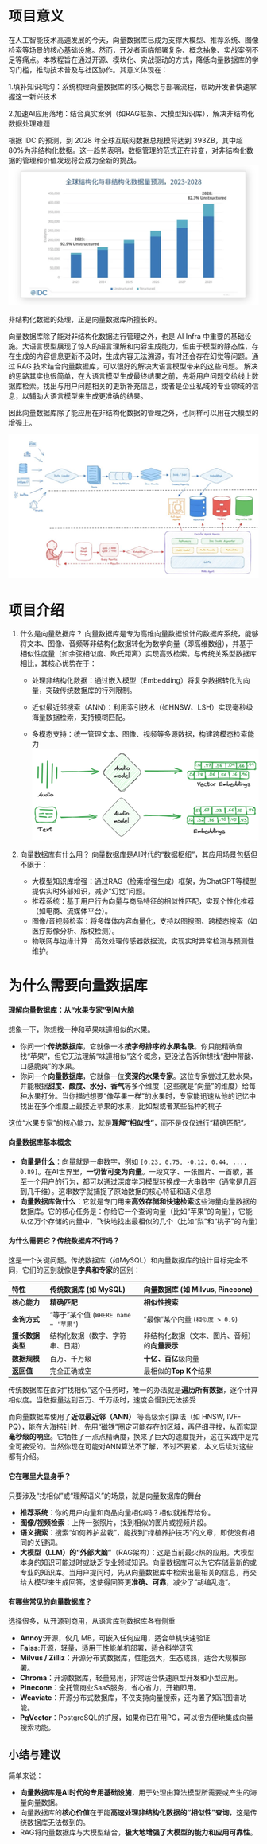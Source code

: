 # 项目意义

在人工智能技术高速发展的今天，向量数据库已成为支撑大模型、推荐系统、图像检索等场景的核心基础设施。然而，开发者面临部署复杂、概念抽象、实战案例不足等痛点。本教程旨在通过开源、模块化、实战驱动的方式，降低向量数据库的学习门槛，推动技术普及与社区协作。其意义体现在：

1.填补知识鸿沟：系统梳理向量数据库的核心概念与部署流程，帮助开发者快速掌握这一新兴技术

2.加速AI应用落地：结合真实案例（如RAG框架、大模型知识库），解决非结构化数据处理难题

根据 IDC 的预测，到 2028 年全球互联网数据总规模将达到 393ZB，其中超 80%为非结构化数据。这一趋势表明，数据管理的范式正在转变，对非结构化数据的管理和价值发现将会成为全新的挑战。
![alt text](/images/qianyan1.webp)

非结构化数据的处理，正是向量数据库所擅长的。

向量数据库除了能对非结构化数据进行管理之外，也是 AI Infra 中重要的基础设施。大语言模型展现了惊人的语言理解和内容生成能力，但由于模型的静态性，存在生成的内容信息更新不及时，生成内容无法溯源，有时还会存在幻觉等问题。通过 RAG 技术结合向量数据库，可以很好的解决大语言模型带来的这些问题。 解决的思路其实也很简单，在大语言模型生成最终结果之前，先将用户问题交给线上数据库检索。找出与用户问题相关的更新补充信息，或者是企业私域的专业领域的信息，以辅助大语言模型来生成更准确的结果。

因此向量数据库除了能应用在非结构化数据的管理之外，也同样可以用在大模型的增强上。

![alt text](/images/qianyan2.webp)

# 项目介绍

1. 什么是向量数据库？
   向量数据库是专为高维向量数据设计的数据库系统，能够将文本、图像、音频等非结构化数据转化为数学向量（即高维数组），并基于相似性度量（如余弦相似度、欧氏距离）实现高效检索。与传统关系型数据库相比，其核心优势在于：

     - 处理非结构化数据：通过嵌入模型（Embedding）将复杂数据转化为向量，突破传统数据库的行列限制。

     - 近似最近邻搜索（ANN）：利用索引技术（如HNSW、LSH）实现毫秒级海量数据检索，支持模糊匹配。

     - 多模态支持：统一管理文本、图像、视频等多源数据，构建跨模态检索能力
       ![alt text](/images/qianyan3.png)
2. 向量数据库有什么用？
   向量数据库是AI时代的“数据枢纽”，其应用场景包括但不限于：

     - 大模型知识库增强：通过RAG（检索增强生成）框架，为ChatGPT等模型提供实时外部知识，减少“幻觉”问题。
     - 推荐系统：基于用户行为向量与商品特征的相似性匹配，实现个性化推荐（如电商、流媒体平台）。
     - 图像/音视频检索：将多媒体内容向量化，支持以图搜图、跨模态搜索（如医疗影像分析、版权检测）。
     - 物联网与边缘计算：高效处理传感器数据流，实现实时异常检测与预测性维护。

# 为什么需要向量数据库

#### 理解向量数据库：从“水果专家”到AI大脑

想象一下，你想找一种和苹果味道相似的水果。

- 你问一个**传统数据库**，它就像一本**按字母排序的水果名录**。你只能精确查找“苹果”，但它无法理解“味道相似”这个概念，更没法告诉你想找“甜中带酸、口感脆爽”的水果。
- 你问一个**向量数据库**，它就像一位**资深的水果专家**。这位专家尝过无数水果，并能根据**甜度、酸度、水分、香气**等多个维度（这些就是“向量”的维度）给每种水果打分。当你描述想要“像苹果一样”的水果时，专家能迅速从他的记忆中找出在多个维度上最接近苹果的水果，比如梨或者某些品种的桃子

这位“水果专家”的核心能力，就是**理解“相似性”**，而不是仅仅进行“精确匹配”。

#### 向量数据库基本概念

- **向量是什么**：向量就是一串数字，例如 `[0.23, 0.75, -0.12, 0.44, ..., 0.89]`。在AI世界里，**一切皆可变为向量**。一段文字、一张图片、一首歌，甚至一个用户的行为，都可以通过深度学习模型转换成一大串数字（通常是几百到几千维）。这串数字就捕捉了原始数据的核心特征和语义信息
- **向量数据库做什么**：它就是专门用来**高效存储和快速检索**这些海量向量数据的数据库。它的核心任务是：你给它一个查询向量（比如“苹果”的向量），它能从亿万个存储的向量中，飞快地找出最相似的几个（比如“梨”和“桃子”的向量）

#### 为什么需要它？传统数据库不行吗？

这是一个关键问题。传统数据库（如MySQL）和向量数据库的设计目标完全不同，它们的区别就像是**字典和专家**的区别：

| 特性             | 传统数据库 (如 MySQL)                | 向量数据库 (如 Milvus, Pinecone)               |
| :--------------- | :----------------------------------- | :--------------------------------------------- |
| **核心能力**     | **精确匹配**                         | **相似性搜索**                                 |
| **查询方式**     | “等于”某个值 (`WHERE name = '苹果'`) | “最像”某个向量 (`相似度 > 0.9`)                |
| **擅长数据类型** | 结构化数据（数字、字符串、日期）     | 非结构化数据（文本、图片、音频）的**向量表示** |
| **数据规模**     | 百万、千万级                         | **十亿、百亿**级向量                           |
| **返回值**       | 完全正确或空                         | 最相似的**Top K个**结果                        |

传统数据库在面对“找相似”这个任务时，唯一的办法就是**遍历所有数据**，逐个计算相似度。当数据量达到百万、千万级时，速度会慢到无法接受

而向量数据库使用了**近似最近邻（ANN）** 等高级索引算法（如 HNSW, IVF-PQ），能在大海捞针时，先用“磁铁”圈定可能存在的区域，再仔细寻找，从而实现**毫秒级的响应**。它牺牲了一点点精确度，换来了巨大的速度提升，这在实践中是完全可接受的。当然你现在可能对ANN算法不了解，不过不要紧，本文后续对这些都有介绍。

#### 它在哪里大显身手？

只要涉及“找相似”或“理解语义”的场景，就是向量数据库的舞台

- **推荐系统**：你的用户向量和商品向量相似吗？相似就推荐给你。
- **图像/视频检索**：上传一张照片，找到相似的图片或视频片段。
- **语义搜索**：搜索“如何养护盆栽”，能找到“绿植养护技巧”的文章，即使没有相同的关键词。
- **大模型（LLM）的“外部大脑”**（RAG架构）：这是当前最火热的应用。大模型本身的知识可能过时或缺乏专业领域知识。向量数据库可以为它存储最新的或专业的知识库。当用户提问时，先从向量数据库中检索出最相关的信息，再交给大模型来生成回答，这使得回答更**准确、可靠**，减少了“胡编乱造”。

#### 有哪些常见的向量数据库？

选择很多，从开源到商用，从语言库到数据库各有侧重

- **Annoy**:开源，仅几 MB，可嵌入任何应用，适合单机快速验证
- **Faiss**:开源，轻量，适用于性能单机部署，适合科学研究
- **Milvus / Zilliz**：开源分布式数据库，性能强大，生态成熟，适合大规模部署。
- **Chroma**：开源数据库，轻量易用，非常适合快速原型开发和小型应用。
- **Pinecone**：全托管商业SaaS服务，省心省力，开箱即用。
- **Weaviate**：开源分布式数据库，不仅支持向量搜索，还内置了知识图谱功能。
- **PgVector**：PostgreSQL的扩展，如果你已在用PG，可以很方便地集成向量搜索功能。

## 小结与建议

简单来说：

- **向量数据库是AI时代的专用基础设施**，用于处理由算法模型所需要或产生的海量向量数据。
- 向量数据库的**核心价值**在于能**高速处理非结构化数据的“相似性”查询**，这是传统数据库无法做到的。
- RAG将向量数据库与大模型结合，**极大地增强了大模型的能力和应用可靠性**。

